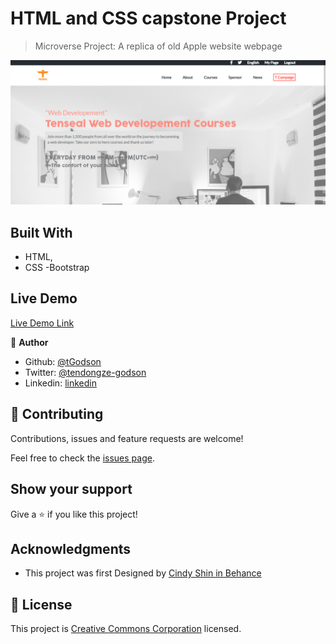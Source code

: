 # HTML and CSS capstone Project

> Microverse Project: A replica of old Apple website webpage 

![screenshot](./app_screenshot.PNG)

## Built With

- HTML,
- CSS
-Bootstrap


## Live Demo

[Live Demo Link](https://rawcdn.githack.com/tGodson/Apple-website-clone/9353c6e87a2766b5f87f9ab91f09e0a19f97e053/index.html)



👤 **Author**

- Github: [@tGodson](https://github.com/tGodson)
- Twitter: [@tendongze-godson](https://twitter.com/tendongze-godson)
- Linkedin: [linkedin](https://linkedin.com/in/tendongze95)

## 🤝 Contributing

Contributions, issues and feature requests are welcome!

Feel free to check the [issues page](https://github.com/tGodson/HTML-and-CSS-Capstone-Project/issues).

## Show your support

Give a ⭐️ if you like this project!

## Acknowledgments

- This project was first Designed by [Cindy Shin in Behance](https://www.behance.net/adagio07)


## 📝 License

This project is [Creative Commons Corporation](https://creativecommons.org/licenses/by-nc/4.0/legalcode) licensed.
